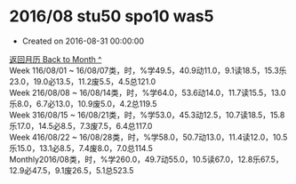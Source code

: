 # 2016/08 stu50 spo10 was5

* Created on 2016-08-31 00:00:00

[返回月历 Back to Month ^](index.md)   
Week 116/08/01 ~ 16/08/07类，时，%学49.5，40.9动11.0，9.1读18.5，15.3乐23.0，19.0必13.5，11.2废5.5，4.5总121.0  
Week 216/08/08 ~ 16/08/14类，时，%学64.0，53.6动14.0，11.7读15.5，13.0乐8.0，6.7必13.0，10.9废5.0，4.2总119.5  
Week 316/08/15 ~ 16/08/21类，时，%学53.0，45.3动12.5，10.7读18.5，15.8乐17.0，14.5必8.5，7.3废7.5，6.4总117.0  
Week 416/08/22 ~ 16/08/28类，时，%学58.0，50.7动13.0，11.4读12.0，10.5乐15.0，13.1必8.5，7.4废8.0，7.0总114.5  
Monthly2016/08类，时，%学260.0，49.7动55.0，10.5读67.0，12.8乐67.5，12.9必47.5，9.1废26.5，5.1总523.5

